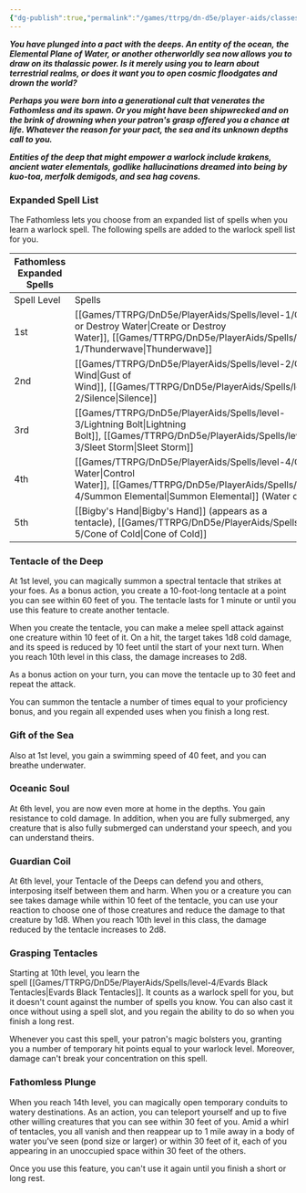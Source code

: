 ```yaml
---
{"dg-publish":true,"permalink":"/games/ttrpg/dn-d5e/player-aids/classes/class-specialisations/warlock-subclass-fathomless/","tags":["sub-class","ttrpg/dnd/5e"],"noteIcon":""}
---
```



**_You have plunged into a pact with the deeps. An entity of the ocean, the Elemental Plane of Water, or another otherworldly sea now allows you to draw on its thalassic power. Is it merely using you to learn about terrestrial realms, or does it want you to open cosmic floodgates and drown the world?_**

**_Perhaps you were born into a generational cult that venerates the Fathomless and its spawn. Or you might have been shipwrecked and on the brink of drowning when your patron's grasp offered you a chance at life. Whatever the reason for your pact, the sea and its unknown depths call to you._**

**_Entities of the deep that might empower a warlock include krakens, ancient water elementals, godlike hallucinations dreamed into being by kuo-toa, merfolk demigods, and sea hag covens._**


### Expanded Spell List

The Fathomless lets you choose from an expanded list of spells when you learn a warlock spell. The following spells are added to the warlock spell list for you.

|Fathomless Expanded Spells|   |
|---|---|
|Spell Level|Spells|
|1st|[[Games/TTRPG/DnD5e/PlayerAids/Spells/level-1/Create or Destroy Water\|Create or Destroy Water]], [[Games/TTRPG/DnD5e/PlayerAids/Spells/level-1/Thunderwave\|Thunderwave]]|
|2nd|[[Games/TTRPG/DnD5e/PlayerAids/Spells/level-2/Gust of Wind\|Gust of Wind]], [[Games/TTRPG/DnD5e/PlayerAids/Spells/level-2/Silence\|Silence]]|
|3rd|[[Games/TTRPG/DnD5e/PlayerAids/Spells/level-3/Lightning Bolt\|Lightning Bolt]], [[Games/TTRPG/DnD5e/PlayerAids/Spells/level-3/Sleet Storm\|Sleet Storm]]|
|4th|[[Games/TTRPG/DnD5e/PlayerAids/Spells/level-4/Control Water\|Control Water]], [[Games/TTRPG/DnD5e/PlayerAids/Spells/level-4/Summon Elemental\|Summon Elemental]] (Water only)|
|5th|[[Bigby's Hand\|Bigby's Hand]] (appears as a tentacle), [[Games/TTRPG/DnD5e/PlayerAids/Spells/level-5/Cone of Cold\|Cone of Cold]]|

### Tentacle of the Deep

At 1st level, you can magically summon a spectral tentacle that strikes at your foes. As a bonus action, you create a 10-foot-long tentacle at a point you can see within 60 feet of you. The tentacle lasts for 1 minute or until you use this feature to create another tentacle.

When you create the tentacle, you can make a melee spell attack against one creature within 10 feet of it. On a hit, the target takes 1d8 cold damage, and its speed is reduced by 10 feet until the start of your next turn. When you reach 10th level in this class, the damage increases to 2d8.

As a bonus action on your turn, you can move the tentacle up to 30 feet and repeat the attack.

You can summon the tentacle a number of times equal to your proficiency bonus, and you regain all expended uses when you finish a long rest.

### Gift of the Sea

Also at 1st level, you gain a swimming speed of 40 feet, and you can breathe underwater.

### Oceanic Soul

At 6th level, you are now even more at home in the depths. You gain resistance to cold damage. In addition, when you are fully submerged, any creature that is also fully submerged can understand your speech, and you can understand theirs.

### Guardian Coil

At 6th level, your Tentacle of the Deeps can defend you and others, interposing itself between them and harm. When you or a creature you can see takes damage while within 10 feet of the tentacle, you can use your reaction to choose one of those creatures and reduce the damage to that creature by 1d8. When you reach 10th level in this class, the damage reduced by the tentacle increases to 2d8.

### Grasping Tentacles

Starting at 10th level, you learn the spell [[Games/TTRPG/DnD5e/PlayerAids/Spells/level-4/Evards Black Tentacles\|Evards Black Tentacles]]. It counts as a warlock spell for you, but it doesn't count against the number of spells you know. You can also cast it once without using a spell slot, and you regain the ability to do so when you finish a long rest.

Whenever you cast this spell, your patron's magic bolsters you, granting you a number of temporary hit points equal to your warlock level. Moreover, damage can't break your concentration on this spell.

### Fathomless Plunge

When you reach 14th level, you can magically open temporary conduits to watery destinations. As an action, you can teleport yourself and up to five other willing creatures that you can see within 30 feet of you. Amid a whirl of tentacles, you all vanish and then reappear up to 1 mile away in a body of water you've seen (pond size or larger) or within 30 feet of it, each of you appearing in an unoccupied space within 30 feet of the others.

Once you use this feature, you can't use it again until you finish a short or long rest.